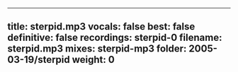 
---
title: sterpid.mp3
vocals: false
best: false
definitive: false
recordings: sterpid-0
filename: sterpid.mp3
mixes: sterpid-mp3
folder: 2005-03-19/sterpid
weight: 0
---
